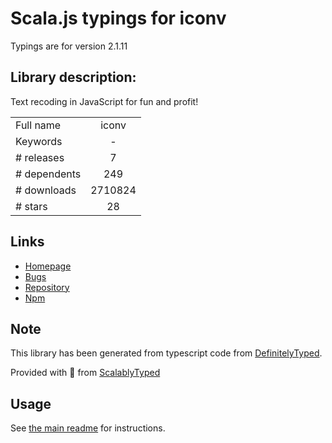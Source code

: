 
# Scala.js typings for iconv

Typings are for version 2.1.11

## Library description:
Text recoding in JavaScript for fun and profit!

|                    |                 |
| ------------------ | :-------------: |
| Full name          | iconv |
| Keywords           | - |
| # releases         | 7 |
| # dependents       | 249 |
| # downloads        | 2710824 |
| # stars            | 28 |

## Links
- [Homepage](https://github.com/bnoordhuis/node-iconv)
- [Bugs](https://github.com/bnoordhuis/node-iconv/issues)
- [Repository](https://github.com/bnoordhuis/node-iconv)
- [Npm](https://www.npmjs.com/package/iconv)
    


## Note
This library has been generated from typescript code from [DefinitelyTyped](https://definitelytyped.org).

Provided with :purple_heart: from [ScalablyTyped](https://github.com/oyvindberg/ScalablyTyped)

## Usage
See [the main readme](../../readme.md) for instructions.


